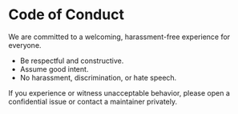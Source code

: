 # Code of Conduct

We are committed to a welcoming, harassment-free experience for everyone.

* Be respectful and constructive.
* Assume good intent.
* No harassment, discrimination, or hate speech.

If you experience or witness unacceptable behavior, please open a confidential issue or contact a maintainer privately.